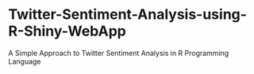 # Twitter-Sentiment-Analysis-using-R-Shiny-WebApp
A Simple Approach to Twitter Sentiment Analysis in R Programming Language
